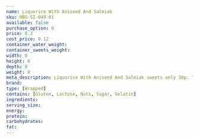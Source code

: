```yaml
---
name: Liquorice With Aniseed And Salmiak
sku: HBG-SI-049-01
available: false
purchase_option: 0
price: 0.3
cost_price: 0.12
container_water_weight: 
container_sweets_weight: 
width: 0
height: 0
depth: 0
weight: 0
meta_description: Liquorice With Aniseed And Salmiak sweets only 30p. Traditional sweets and more at Humbugs Confectionery Store. Specialists in satisfying your sweet tooth!
brand: 
type: [Wrapped]
contains: [Gluten, Lactose, Nuts, Sugar, Gelatin]
ingredients: 
serving_size: 
energy: 
protein: 
carbohydrates: 
fat: 
---
```

